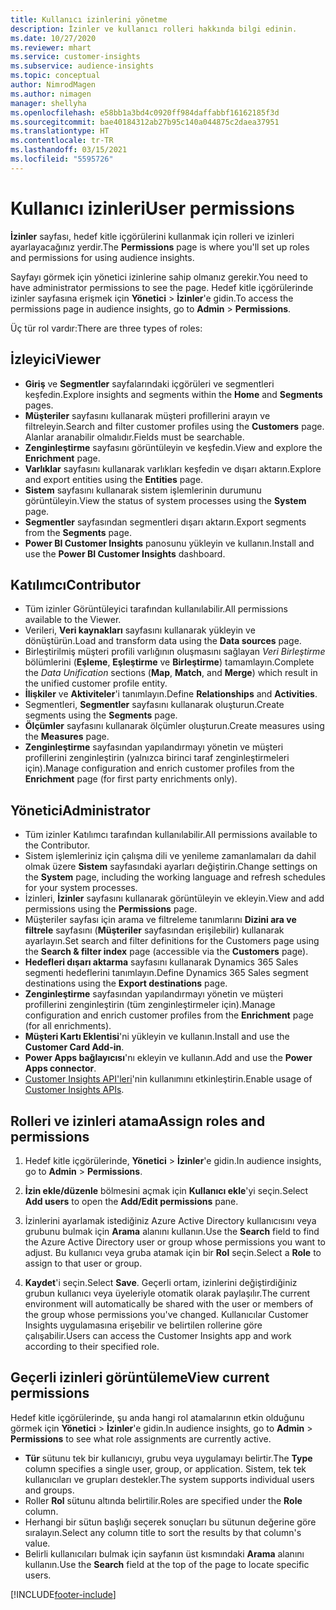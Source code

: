 ```yaml
---
title: Kullanıcı izinlerini yönetme
description: İzinler ve kullanıcı rolleri hakkında bilgi edinin.
ms.date: 10/27/2020
ms.reviewer: mhart
ms.service: customer-insights
ms.subservice: audience-insights
ms.topic: conceptual
author: NimrodMagen
ms.author: nimagen
manager: shellyha
ms.openlocfilehash: e58bb1a3bd4c0920ff984daffabbf16162185f3d
ms.sourcegitcommit: bae40184312ab27b95c140a044875c2daea37951
ms.translationtype: HT
ms.contentlocale: tr-TR
ms.lasthandoff: 03/15/2021
ms.locfileid: "5595726"
---
```

# <a name="user-permissions"></a><span data-ttu-id="88745-103">Kullanıcı izinleri</span><span class="sxs-lookup"><span data-stu-id="88745-103">User permissions</span></span>

<span data-ttu-id="88745-104">**İzinler** sayfası, hedef kitle içgörülerini kullanmak için rolleri ve izinleri ayarlayacağınız yerdir.</span><span class="sxs-lookup"><span data-stu-id="88745-104">The **Permissions** page is where you'll set up roles and permissions for using audience insights.</span></span>

<span data-ttu-id="88745-105">Sayfayı görmek için yönetici izinlerine sahip olmanız gerekir.</span><span class="sxs-lookup"><span data-stu-id="88745-105">You need to have administrator permissions to see the page.</span></span> <span data-ttu-id="88745-106">Hedef kitle içgörülerinde izinler sayfasına erişmek için **Yönetici** > **İzinler**'e gidin.</span><span class="sxs-lookup"><span data-stu-id="88745-106">To access the permissions page in audience insights, go to **Admin** > **Permissions**.</span></span>

<span data-ttu-id="88745-107">Üç tür rol vardır:</span><span class="sxs-lookup"><span data-stu-id="88745-107">There are three types of roles:</span></span>

## <a name="viewer"></a><span data-ttu-id="88745-108">İzleyici</span><span class="sxs-lookup"><span data-stu-id="88745-108">Viewer</span></span>

- <span data-ttu-id="88745-109">**Giriş** ve **Segmentler** sayfalarındaki içgörüleri ve segmentleri keşfedin.</span><span class="sxs-lookup"><span data-stu-id="88745-109">Explore insights and segments within the **Home** and **Segments** pages.</span></span>
- <span data-ttu-id="88745-110">**Müşteriler** sayfasını kullanarak müşteri profillerini arayın ve filtreleyin.</span><span class="sxs-lookup"><span data-stu-id="88745-110">Search and filter customer profiles using the **Customers** page.</span></span> <span data-ttu-id="88745-111">Alanlar aranabilir olmalıdır.</span><span class="sxs-lookup"><span data-stu-id="88745-111">Fields must be searchable.</span></span>
- <span data-ttu-id="88745-112">**Zenginleştirme** sayfasını görüntüleyin ve keşfedin.</span><span class="sxs-lookup"><span data-stu-id="88745-112">View and explore the **Enrichment** page.</span></span>
- <span data-ttu-id="88745-113">**Varlıklar** sayfasını kullanarak varlıkları keşfedin ve dışarı aktarın.</span><span class="sxs-lookup"><span data-stu-id="88745-113">Explore and export entities using the **Entities** page.</span></span>
- <span data-ttu-id="88745-114">**Sistem** sayfasını kullanarak sistem işlemlerinin durumunu görüntüleyin.</span><span class="sxs-lookup"><span data-stu-id="88745-114">View the status of system processes  using the **System** page.</span></span>
- <span data-ttu-id="88745-115">**Segmentler** sayfasından segmentleri dışarı aktarın.</span><span class="sxs-lookup"><span data-stu-id="88745-115">Export segments from the **Segments** page.</span></span>
- <span data-ttu-id="88745-116">**Power BI Customer Insights** panosunu yükleyin ve kullanın.</span><span class="sxs-lookup"><span data-stu-id="88745-116">Install and use the **Power BI Customer Insights** dashboard.</span></span>

## <a name="contributor"></a><span data-ttu-id="88745-117">Katılımcı</span><span class="sxs-lookup"><span data-stu-id="88745-117">Contributor</span></span>

- <span data-ttu-id="88745-118">Tüm izinler Görüntüleyici tarafından kullanılabilir.</span><span class="sxs-lookup"><span data-stu-id="88745-118">All permissions available to the Viewer.</span></span>
- <span data-ttu-id="88745-119">Verileri, **Veri kaynakları** sayfasını kullanarak yükleyin ve dönüştürün.</span><span class="sxs-lookup"><span data-stu-id="88745-119">Load and transform data using the **Data sources** page.</span></span>
- <span data-ttu-id="88745-120">Birleştirilmiş müşteri profili varlığının oluşmasını sağlayan *Veri Birleştirme* bölümlerini (**Eşleme**, **Eşleştirme** ve **Birleştirme**) tamamlayın.</span><span class="sxs-lookup"><span data-stu-id="88745-120">Complete the *Data Unification* sections (**Map**, **Match**, and **Merge**) which result in the unified customer profile entity.</span></span>
- <span data-ttu-id="88745-121">**İlişkiler** ve **Aktiviteler**'i tanımlayın.</span><span class="sxs-lookup"><span data-stu-id="88745-121">Define **Relationships** and **Activities**.</span></span>
- <span data-ttu-id="88745-122">Segmentleri, **Segmentler** sayfasını kullanarak oluşturun.</span><span class="sxs-lookup"><span data-stu-id="88745-122">Create segments using the **Segments** page.</span></span>
- <span data-ttu-id="88745-123">**Ölçümler** sayfasını kullanarak ölçümler oluşturun.</span><span class="sxs-lookup"><span data-stu-id="88745-123">Create measures using the **Measures** page.</span></span>
- <span data-ttu-id="88745-124">**Zenginleştirme** sayfasından yapılandırmayı yönetin ve müşteri profillerini zenginleştirin (yalnızca birinci taraf zenginleştirmeleri için).</span><span class="sxs-lookup"><span data-stu-id="88745-124">Manage configuration and enrich customer profiles from the **Enrichment** page (for first party enrichments only).</span></span>

## <a name="administrator"></a><span data-ttu-id="88745-125">Yönetici</span><span class="sxs-lookup"><span data-stu-id="88745-125">Administrator</span></span>

- <span data-ttu-id="88745-126">Tüm izinler Katılımcı tarafından kullanılabilir.</span><span class="sxs-lookup"><span data-stu-id="88745-126">All permissions available to the Contributor.</span></span>
- <span data-ttu-id="88745-127">Sistem işlemleriniz için çalışma dili ve yenileme zamanlamaları da dahil olmak üzere **Sistem** sayfasındaki ayarları değiştirin.</span><span class="sxs-lookup"><span data-stu-id="88745-127">Change settings on the **System** page, including the working language and refresh schedules for your system processes.</span></span>
- <span data-ttu-id="88745-128">İzinleri, **İzinler** sayfasını kullanarak görüntüleyin ve ekleyin.</span><span class="sxs-lookup"><span data-stu-id="88745-128">View and add permissions using the **Permissions** page.</span></span>
- <span data-ttu-id="88745-129">Müşteriler sayfası için arama ve filtreleme tanımlarını **Dizini ara ve filtrele** sayfasını (**Müşteriler** sayfasından erişilebilir) kullanarak ayarlayın.</span><span class="sxs-lookup"><span data-stu-id="88745-129">Set search and filter definitions for the Customers page using the **Search & filter index** page (accessible via the **Customers** page).</span></span>
- <span data-ttu-id="88745-130">**Hedefleri dışarı aktarma** sayfasını kullanarak Dynamics 365 Sales segmenti hedeflerini tanımlayın.</span><span class="sxs-lookup"><span data-stu-id="88745-130">Define Dynamics 365 Sales segment destinations using the **Export destinations** page.</span></span>
- <span data-ttu-id="88745-131">**Zenginleştirme** sayfasından yapılandırmayı yönetin ve müşteri profillerini zenginleştirin (tüm zenginleştirmeler için).</span><span class="sxs-lookup"><span data-stu-id="88745-131">Manage configuration and enrich customer profiles from the **Enrichment** page (for all enrichments).</span></span>
- <span data-ttu-id="88745-132">**Müşteri Kartı Eklentisi**'ni yükleyin ve kullanın.</span><span class="sxs-lookup"><span data-stu-id="88745-132">Install and use the **Customer Card Add-in**.</span></span>
- <span data-ttu-id="88745-133">**Power Apps bağlayıcısı**'nı ekleyin ve kullanın.</span><span class="sxs-lookup"><span data-stu-id="88745-133">Add and use the **Power Apps connector**.</span></span>
- <span data-ttu-id="88745-134">[Customer Insights API'leri](apis.md)'nin kullanımını etkinleştirin.</span><span class="sxs-lookup"><span data-stu-id="88745-134">Enable usage of [Customer Insights APIs](apis.md).</span></span>

## <a name="assign-roles-and-permissions"></a><span data-ttu-id="88745-135">Rolleri ve izinleri atama</span><span class="sxs-lookup"><span data-stu-id="88745-135">Assign roles and permissions</span></span>

1. <span data-ttu-id="88745-136">Hedef kitle içgörülerinde, **Yönetici** > **İzinler**'e gidin.</span><span class="sxs-lookup"><span data-stu-id="88745-136">In audience insights, go to **Admin** > **Permissions**.</span></span>

1. <span data-ttu-id="88745-137">**İzin ekle/düzenle** bölmesini açmak için **Kullanıcı ekle**'yi seçin.</span><span class="sxs-lookup"><span data-stu-id="88745-137">Select **Add users** to open the **Add/Edit permissions** pane.</span></span>

1. <span data-ttu-id="88745-138">İzinlerini ayarlamak istediğiniz Azure Active Directory kullanıcısını veya grubunu bulmak için **Arama** alanını kullanın.</span><span class="sxs-lookup"><span data-stu-id="88745-138">Use the **Search** field to find the Azure Active Directory user or group whose permissions you want to adjust.</span></span> <span data-ttu-id="88745-139">Bu kullanıcı veya gruba atamak için bir **Rol** seçin.</span><span class="sxs-lookup"><span data-stu-id="88745-139">Select a **Role** to assign to that user or group.</span></span>

1. <span data-ttu-id="88745-140">**Kaydet**'i seçin.</span><span class="sxs-lookup"><span data-stu-id="88745-140">Select **Save**.</span></span> <span data-ttu-id="88745-141">Geçerli ortam, izinlerini değiştirdiğiniz grubun kullanıcı veya üyeleriyle otomatik olarak paylaşılır.</span><span class="sxs-lookup"><span data-stu-id="88745-141">The current environment will automatically be shared with the user or members of the group whose permissions you've changed.</span></span> <span data-ttu-id="88745-142">Kullanıcılar Customer Insights uygulamasına erişebilir ve belirtilen rollerine göre çalışabilir.</span><span class="sxs-lookup"><span data-stu-id="88745-142">Users can access the Customer Insights app and work according to their specified role.</span></span>

## <a name="view-current-permissions"></a><span data-ttu-id="88745-143">Geçerli izinleri görüntüleme</span><span class="sxs-lookup"><span data-stu-id="88745-143">View current permissions</span></span>

<span data-ttu-id="88745-144">Hedef kitle içgörülerinde, şu anda hangi rol atamalarının etkin olduğunu görmek için **Yönetici** > **İzinler**'e gidin.</span><span class="sxs-lookup"><span data-stu-id="88745-144">In audience insights, go to **Admin** > **Permissions** to see what role assignments are currently active.</span></span>

- <span data-ttu-id="88745-145">**Tür** sütunu tek bir kullanıcıyı, grubu veya uygulamayı belirtir.</span><span class="sxs-lookup"><span data-stu-id="88745-145">The **Type** column specifies a single user, group, or application.</span></span> <span data-ttu-id="88745-146">Sistem, tek tek kullanıcıları ve grupları destekler.</span><span class="sxs-lookup"><span data-stu-id="88745-146">The system supports individual users and groups.</span></span>
- <span data-ttu-id="88745-147">Roller **Rol** sütunu altında belirtilir.</span><span class="sxs-lookup"><span data-stu-id="88745-147">Roles are specified under the **Role** column.</span></span>
- <span data-ttu-id="88745-148">Herhangi bir sütun başlığı seçerek sonuçları bu sütunun değerine göre sıralayın.</span><span class="sxs-lookup"><span data-stu-id="88745-148">Select any column title to sort the results by that column's value.</span></span>
- <span data-ttu-id="88745-149">Belirli kullanıcıları bulmak için sayfanın üst kısmındaki **Arama** alanını kullanın.</span><span class="sxs-lookup"><span data-stu-id="88745-149">Use the **Search** field at the top of the page to locate specific users.</span></span>


[!INCLUDE[footer-include](../includes/footer-banner.md)]